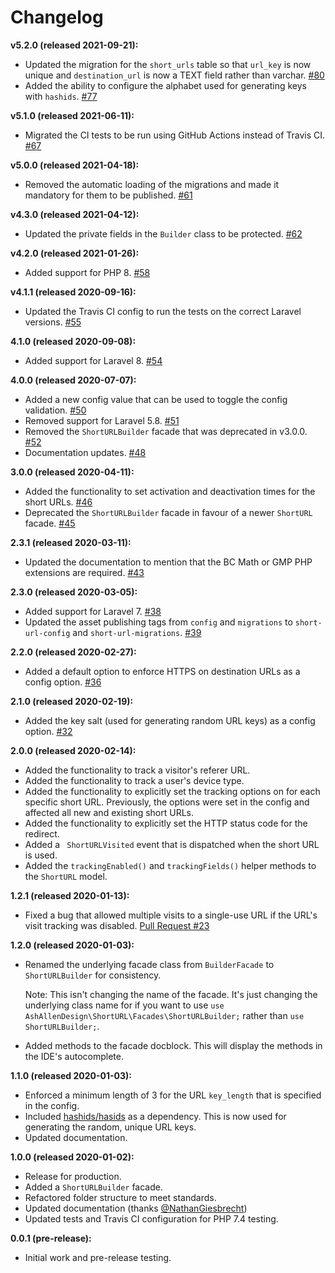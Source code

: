 # Changelog

**v5.2.0 (released 2021-09-21):**
- Updated the migration for the `short_urls` table so that `url_key` is now unique and `destination_url` is now a TEXT field rather than varchar. [#80](https://github.com/ash-jc-allen/short-url/pull/80)
- Added the ability to configure the alphabet used for generating keys with `hashids`. [#77](https://github.com/ash-jc-allen/short-url/pull/77)

**v5.1.0 (released 2021-06-11):**
- Migrated the CI tests to be run using GitHub Actions instead of Travis CI. [#67](https://github.com/ash-jc-allen/short-url/pull/67)

**v5.0.0 (released 2021-04-18):**
- Removed the automatic loading of the migrations and made it mandatory for them to be published. [#61](https://github.com/ash-jc-allen/short-url/pull/61)

**v4.3.0 (released 2021-04-12):**
- Updated the private fields in the ` Builder ` class to be protected. [#62](https://github.com/ash-jc-allen/short-url/pull/62)

**v4.2.0 (released 2021-01-26):**
- Added support for PHP 8. [#58](https://github.com/ash-jc-allen/short-url/pull/58)

**v4.1.1 (released 2020-09-16):**
- Updated the Travis CI config to run the tests on the correct Laravel versions. [#55](https://github.com/ash-jc-allen/short-url/pull/55)

**4.1.0 (released 2020-09-08):**
- Added support for Laravel 8. [#54](https://github.com/ash-jc-allen/short-url/pull/54)

**4.0.0 (released 2020-07-07):**
- Added a new config value that can be used to toggle the config validation. [#50](https://github.com/ash-jc-allen/short-url/pull/50)
- Removed support for Laravel 5.8. [#51](https://github.com/ash-jc-allen/short-url/pull/51)
- Removed the ``` ShortURLBuilder ``` facade that was deprecated in v3.0.0. [#52](https://github.com/ash-jc-allen/short-url/pull/52)
- Documentation updates. [#48](https://github.com/ash-jc-allen/short-url/pull/48)

**3.0.0 (released 2020-04-11):**
- Added the functionality to set activation and deactivation times for the short URLs. [#46](https://github.com/ash-jc-allen/short-url/pull/46)
- Deprecated the ``` ShortURLBuilder ``` facade in favour of a newer ``` ShortURL ``` facade. [#45](https://github.com/ash-jc-allen/short-url/pull/45)

**2.3.1 (released 2020-03-11):**
- Updated the documentation to mention that the BC Math or GMP PHP extensions are required. [#43](https://github.com/ash-jc-allen/short-url/pull/43)

**2.3.0 (released 2020-03-05):**
- Added support for Laravel 7. [#38](https://github.com/ash-jc-allen/short-url/pull/38)
- Updated the asset publishing tags from ``` config ``` and ``` migrations ``` to ``` short-url-config ``` and 
``` short-url-migrations ```. [#39](https://github.com/ash-jc-allen/short-url/pull/39)

**2.2.0 (released 2020-02-27):**
- Added a default option to enforce HTTPS on destination URLs as a config option. [#36](https://github.com/ash-jc-allen/short-url/pull/36) 

**2.1.0 (released 2020-02-19):**
- Added the key salt (used for generating random URL keys) as a config option. [#32](https://github.com/ash-jc-allen/short-url/pull/32)

**2.0.0 (released 2020-02-14):**
- Added the functionality to track a visitor's referer URL.
- Added the functionality to track a user's device type.
- Added the functionality to explicitly set the tracking options on for each specific short URL. Previously, the options
were set in the config and affected all new and existing short URLs.
- Added the functionality to explicitly set the HTTP status code for the redirect.
- Added a ``` ShortURLVisited``` event that is dispatched when the short URL is used.
- Added the ``` trackingEnabled() ``` and ``` trackingFields() ``` helper methods to the ``` ShortURL ``` model.

**1.2.1 (released 2020-01-13):**
- Fixed a bug that allowed multiple visits to a single-use URL if the URL's visit tracking was disabled.
[Pull Request #23](https://github.com/ash-jc-allen/short-url/pull/23)

**1.2.0 (released 2020-01-03):**
- Renamed the underlying facade class from ``` BuilderFacade ``` to ``` ShortURLBuilder ``` for consistency.

    Note: This isn't
    changing the name of the facade. It's just changing the underlying class name for if you want to use ``` use AshAllenDesign\ShortURL\Facades\ShortURLBuilder; ```
    rather than ``` use ShortURLBuilder; ```.

- Added methods to the facade docblock. This will display the methods in the IDE's autocomplete.

**1.1.0 (released 2020-01-03):**
- Enforced a minimum length of 3 for the URL ``` key_length ``` that is specified in the config.
- Included [hashids/hasids](https://github.com/vinkla/hashids) as a dependency. This is now used for generating the random, unique URL keys.
- Updated documentation.

**1.0.0 (released 2020-01-02):**
- Release for production.
- Added a ```ShortURLBuilder``` facade.
- Refactored folder structure to meet standards.
- Updated documentation (thanks [@NathanGiesbrecht](https://github.com/NathanGiesbrecht))
- Updated tests and Travis CI configuration for PHP 7.4 testing.

**0.0.1 (pre-release):**
- Initial work and pre-release testing.
